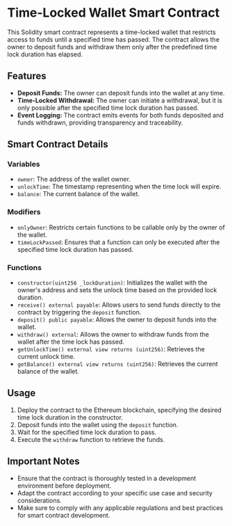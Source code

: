 # Time-Locked Wallet Smart Contract

This Solidity smart contract represents a time-locked wallet that restricts access to funds until a specified time has passed. The contract allows the owner to deposit funds and withdraw them only after the predefined time lock duration has elapsed.

## Features

- **Deposit Funds:** The owner can deposit funds into the wallet at any time.
- **Time-Locked Withdrawal:** The owner can initiate a withdrawal, but it is only possible after the specified time lock duration has passed.
- **Event Logging:** The contract emits events for both funds deposited and funds withdrawn, providing transparency and traceability.

## Smart Contract Details

### Variables

- `owner`: The address of the wallet owner.
- `unlockTime`: The timestamp representing when the time lock will expire.
- `balance`: The current balance of the wallet.

### Modifiers

- `onlyOwner`: Restricts certain functions to be callable only by the owner of the wallet.
- `timeLockPassed`: Ensures that a function can only be executed after the specified time lock duration has passed.

### Functions

- `constructor(uint256 _lockDuration)`: Initializes the wallet with the owner's address and sets the unlock time based on the provided lock duration.
- `receive() external payable`: Allows users to send funds directly to the contract by triggering the `deposit` function.
- `deposit() public payable`: Allows the owner to deposit funds into the wallet.
- `withdraw() external`: Allows the owner to withdraw funds from the wallet after the time lock has passed.
- `getUnlockTime() external view returns (uint256)`: Retrieves the current unlock time.
- `getBalance() external view returns (uint256)`: Retrieves the current balance of the wallet.

## Usage

1. Deploy the contract to the Ethereum blockchain, specifying the desired time lock duration in the constructor.
2. Deposit funds into the wallet using the `deposit` function.
3. Wait for the specified time lock duration to pass.
4. Execute the `withdraw` function to retrieve the funds.

## Important Notes

- Ensure that the contract is thoroughly tested in a development environment before deployment.
- Adapt the contract according to your specific use case and security considerations.
- Make sure to comply with any applicable regulations and best practices for smart contract development.

